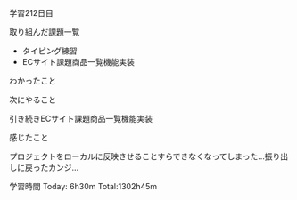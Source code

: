 学習212日目

取り組んだ課題一覧

- タイピング練習
- ECサイト課題商品一覧機能実装

わかったこと

次にやること

引き続きECサイト課題商品一覧機能実装

感じたこと

プロジェクトをローカルに反映させることすらできなくなってしまった…振り出しに戻ったカンジ…

学習時間 Today: 6h30m Total:1302h45m